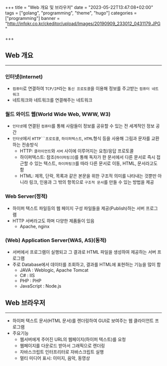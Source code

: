 +++
title = "Web 개요 및 브라우저"
date = "2023-05-22T13:47:08+02:00"
tags = ["golang", "programming", "theme", "hugo"]
categories = ["programming"]
banner = "http://infokr.co.kr/ckeditor/upload/Images/20190909_233012_0431179.JPG"

+++

## Web 개요
---

### 인터넷(Internet)
- `컴퓨터`로 연결하여 `TCP/IP`라는 `통신 프로토콜`을 이용해 정보를 주고받는 `컴퓨터 네트워크`
- 네트워크와 네트워크를 연결해주는 네트워크

### 월드 와이드 웹(World Wide Web, WWW, W3)
- `인터넷`에 연결된 `컴퓨터`를 통해 사람들이 정보를 공유할 수 있는 전 세계적인 정보 공간
- `인터넷`에서 `HTTP``프로토콜`, `하이퍼텍스트`, `HTML`형식 등을 사용해 그림과 문자를 교환하는 전송방식
    - HTTP: `클라이언트`와 `서버` 사이에 이루어지는 요청/응답 프로토콜
    - 하이퍼텍스트: 참조(`하이퍼링크`)를 통해 독자가 한 문서에서 다른 문서로 즉시 접근할 수 있는 텍스트, `하이퍼링크`를 따라 다른 문서로 이동, HTML, 문서라고도 함
    - HTML: 제목, 단락, 목록과 같은 본문을 위한 구조적 의미를 나타내는 것뿐만 아니라 링크, 인용과 그 밖의 항목으로 `구조적 문서`를 만들 수 있는 방법을 제공
### Web Server(정적)
- 하이퍼 텍스트 파일등의 웹 페이지 구성 파일들을 제공(Publish)하는 서버 프로그램
- HTTP 서버라고도 하며 다양한 제품들이 있음
    - Apache, nginx
### (Web) Application Server(WAS, AS)(동적)
- 서버에서 프로그램이 실행되고 그 결과로 HTML 파일을 생성하여 제공하는 서버 프로그램
- 주로 Database에서 데이터를 조회하고, 결과를 HTML에 표현하는 기능을 많이 함
    - JAVA : Weblogic, Apache Tomcat
    - C# : IIS
    - PHP : PHP
    - JavaScript : Node.js



## Web 브라우저
---
- 하이퍼 텍스트 문서(HTML 문서)를 렌더링하여 GUI로 보여주는 웹 클라이언트 프로그램
- 주요기능
    - 웹서버에게 주어진 URL의 웹페이지(하이퍼 텍스트)를 요청
    - 웹페이지를 다운로드 받아서 그래픽으로 렌더링
    - 자바스크립트 인터프리터로 자바스크립트 실행
    - 멀티 미디어 표시: 이미지, 음악, 동영상